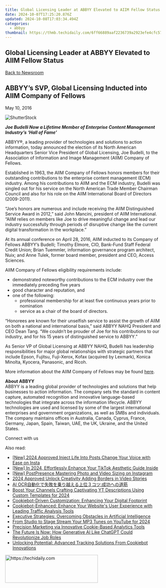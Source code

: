 ```yaml
---
title: Global Licensing Leader at ABBYY Elevated to AIIM Fellow Status
date: 2024-10-07T17:25:20.876Z
updated: 2024-10-08T17:03:34.494Z
categories:
  - abbyy
thumbnail: https://thmb.techidaily.com/6ff66889aaf2236739a2923efe4cfc57f9cd9ea7ad49a91b99fcb2a46f695a7e.jpg
---
```


## Global Licensing Leader at ABBYY Elevated to AIIM Fellow Status

[Back to Newsroom](https://tools.techidaily.com/abbyy/products/)

## ABBYY’s SVP, Global Licensing Inducted into AIIM Company of Fellows

May 10, 2016

![ShutterStock](https://content.abbyy.com/-/media/project/abbyy/abbyy/branchtemplates/shutterstock_1272462163_1296-x-729.jpg?h=729&iar=0&w=1296)

**_Joe Budelli Now a Lifetime Member of Enterprise Content Management Industry’s ‘Hall of Fame’_**

ABBYY®, a leading provider of technologies and solutions to action information, today announced the election of its North American Headquarters Senior Vice President of Global Licensing, Joe Budelli, to the Association of Information and Image Management (AIIM) Company of Fellows.

Established in 1963, the AIIM Company of Fellows honors members for their outstanding contributions to the enterprise content management (ECM) industry. Among his contributions to AIIM and the ECM industry, Budelli was singled out for his service on the North American Trade Member Chairman Council and also for his role on the AIIM International Board of Directors (2009-2011).

“Joe’s honors are numerous and include receiving the AIIM Distinguished Service Award in 2012,” said John Mancini, president of AIIM International. “AIIM relies on members like Joe to drive meaningful change and lead our industry successfully through periods of disruptive change like the current digital transformation in the workplace.”

At its annual conference on April 28, 2016, AIIM inducted to its Company of Fellows ABBYY’s Budelli; Timothy Elmore, CIO, Bank-Fund Staff Federal Credit Union; Brian Tuemmler, information governance program architect, Nuix; and Anne Tulek, former board member, president and CEO, Access Sciences.

AIIM Company of Fellows eligibility requirements include:

* demonstrated noteworthy contributions to the ECM industry over the immediately preceding five years
* good character and reputation, and
* one of the following:
   * professional membership for at least five continuous years prior to nomination
   * service as a chair of the board of directors.

“Honorees are known for their unselfish service to assist the growth of AIIM on both a national and international basis,” said ABBYY NAHQ President and CEO Dean Tang. “We couldn’t be prouder of Joe for his contributions to our industry, and for his 15 years of distinguished service to ABBYY.”

As Senior VP of Global Licensing at ABBYY NAHQ, Budelli has leadership responsibilities for major global relationships with strategic partners that include Epson, Fujitsu, Fuji-Xerox, Kofax (acquired by Lexmark), Konica Minolta, Kyocera, Panasonic, and Ricoh.

More information about the AIIM Company of Fellows may be found [here](http://www.aiim.org/About/News/AIIM-Awards-2016).

**About ABBYY**  
 ABBYY is a leading global provider of technologies and solutions that help businesses to action information. The company sets the standard in content capture, automated recognition and innovative language-based technologies that integrate across the information lifecycle. ABBYY technologies are used and licensed by some of the largest international enterprises and government organizations, as well as SMBs and individuals. The company maintains offices in Australia, Canada, Cyprus, France, Germany, Japan, Spain, Taiwan, UAE, the UK, Ukraine, and the United States.

  
Connect with us

<ins class="adsbygoogle"
     style="display:block"
     data-ad-format="autorelaxed"
     data-ad-client="ca-pub-7571918770474297"
     data-ad-slot="1223367746"></ins>

<ins class="adsbygoogle"
     style="display:block"
     data-ad-client="ca-pub-7571918770474297"
     data-ad-slot="8358498916"
     data-ad-format="auto"
     data-full-width-responsive="true"></ins>

<span class="atpl-alsoreadstyle">Also read:</span>
<div><ul>
<li><a href="https://instagram-clips.techidaily.com/new-2024-approved-inject-life-into-posts-change-your-voice-with-ease-on-insta/"><u>[New] 2024 Approved Inject Life Into Posts Change Your Voice with Ease on Insta</u></a></li>
<li><a href="https://tiktok-videos.techidaily.com/new-in-2024-effortlessly-enhance-your-tiktok-aesthetic-guide-inside/"><u>[New] In 2024, Effortlessly Enhance Your TikTok Aesthetic Guide Inside</u></a></li>
<li><a href="https://instagram-video-recordings.techidaily.com/new-postpresence-mastering-photo-and-video-sizing-on-instagram/"><u>[New] PostPresence Mastering Photo and Video Sizing on Instagram</u></a></li>
<li><a href="https://instagram-clips.techidaily.com/2024-approved-unlock-creativity-adding-borders-in-video-stories/"><u>2024 Approved Unlock Creativity Adding Borders in Video Stories</u></a></li>
<li><a href="https://discover-advanced.techidaily.com/ai-ocr/"><u>AI OCR自動化で失敗を乗り越える上位３コツ:成功への道筋</u></a></li>
<li><a href="https://youtube-clips.techidaily.com/boost-your-channels-crafting-captivating-yt-descriptions-using-custom-templates-for-2024/"><u>Boost Your Channels Crafting Captivating YT Descriptions Using Custom Templates for 2024</u></a></li>
<li><a href="https://discover-advanced.techidaily.com/cookiebot-driven-customization-enhancing-your-digital-footprint/"><u>Cookiebot-Driven Customization: Enhancing Your Digital Footprint</u></a></li>
<li><a href="https://discover-advanced.techidaily.com/cookiebot-enhanced-enhance-your-websites-user-experience-with-leading-traffic-analysis-tools/"><u>Cookiebot-Enhanced: Enhance Your Website's User Experience with Leading Traffic Analysis Tools</u></a></li>
<li><a href="https://discover-advanced.techidaily.com/executive-strategies-overcoming-obstacles-in-artificial-intelligence/"><u>Executive Strategies: Overcoming Obstacles in Artificial Intelligence</u></a></li>
<li><a href="https://youtube-stream.techidaily.com/from-studio-to-stage-stream-your-mp3-tunes-on-youtube-for-2024/"><u>From Studio to Stage Stream Your MP3 Tunes on YouTube for 2024</u></a></li>
<li><a href="https://discover-advanced.techidaily.com/precision-marketing-via-innovative-cookie-based-analytics-tools/"><u>Precision Marketing via Innovative Cookie-Based Analytics Tools</u></a></li>
<li><a href="https://tech-hub.techidaily.com/the-future-is-now-how-generative-ai-like-chatgpt-could-revolutionize-job-roles/"><u>The Future Is Now: How Generative AI Like ChatGPT Could Revolutionize Job Roles</u></a></li>
<li><a href="https://discover-advanced.techidaily.com/unlocking-potential-advanced-tracking-solutions-from-cookiebot-innovations/"><u>Unlocking Potential: Advanced Tracking Solutions From Cookiebot Innovations</u></a></li>
</ul></div>

<!-- affiliate ads begin -->
<a href="https://aligracehair.sjv.io/c/5597632/2036467/19272" target="_top" id="2036467">
  <img src="//a.impactradius-go.com/display-ad/19272-2036467" border="0" alt="https://techidaily.com" width="300" height="90"/>
</a>
<img height="0" width="0" src="https://aligracehair.sjv.io/i/5597632/2036467/19272" style="position:absolute;visibility:hidden;" border="0" />
<!-- affiliate ads end -->

